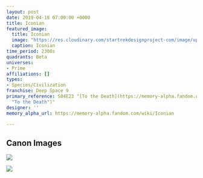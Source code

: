 ```yaml
---
layout: post
date: 2019-04-18 07:00:00 +0000
title: Iconian
featured_image:
  title: Iconian
  image: "https://res.cloudinary.com/startrekdesignproject-com/image/upload/v1555601758/Iconian.png"
  caption: Iconian
time_period: 2300s
quadrants: Beta
universes:
- Prime
affiliations: []
types:
- Species/Civilization
franchise: Deep Space 9
primary_reference: S04E23 "[To the Death](https://memory-alpha.fandom.com/wiki/To_the_Death
  "To the Death")"
designer: ''
memory_alpha_url: https://memory-alpha.fandom.com/wiki/Iconian

---
```

## Canon Images

![](https://res.cloudinary.com/startrekdesignproject-com/image/upload/v1555601758/Iconian1.jpg)

![](https://res.cloudinary.com/startrekdesignproject-com/image/upload/v1555601758/Iconian2.jpg)